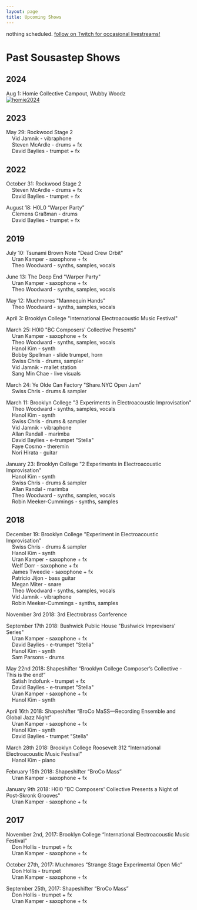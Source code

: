 ```yaml
---
layout: page
title: Upcoming Shows
---
```


nothing scheduled. [follow on Twitch for occasional livestreams!](https://www.twitch.tv/sousastep)

# Past Sousastep Shows

## 2024

Aug 1: Homie Collective Campout, Wubby Woodz<br>
[![homie2024](../images/homie2024.jpg)](https://www.instagram.com/p/C-x2k6xuKc5/)

## 2023

May 29: Rockwood Stage 2<br>
    Vid Jamnik - vibraphone<br>
    Steven McArdle - drums + fx<br>
    David Baylies - trumpet + fx<br>

## 2022

October 31: Rockwood Stage 2<br>
    Steven McArdle - drums + fx<br>
    David Baylies - trumpet + fx<br>

August 18: H0L0 “Warper Party”<br>
    Clemens Graßman - drums<br>
    David Baylies - trumpet + fx<br>

## 2019

July 10: Tsunami Brown Note "Dead Crew Orbit"<br>
    Uran Kamper - saxophone + fx<br>
    Theo Woodward - synths, samples, vocals<br>

June 13: The Deep End "Warper Party"<br>
    Uran Kamper - saxophone + fx<br>
    Theo Woodward - synths, samples, vocals<br>

May 12: Muchmores "Mannequin Hands"<br>
    Theo Woodward - synths, samples, vocals<br>

April 3: Brooklyn College "International Electroacoustic Music Festival"<br>

March 25: H0l0 "BC Composers' Collective Presents"<br>
    Uran Kamper - saxophone + fx<br>
    Theo Woodward - synths, samples, vocals<br>
    Hanol Kim - synth<br>
    Bobby Spellman - slide trumpet, horn<br>
    Swiss Chris - drums, sampler<br>
    Vid Jamnik - mallet station<br>
    Sang Min Chae - live visuals<br>

March 24: Ye Olde Can Factory "Share.NYC Open Jam"<br>
    Swiss Chris - drums & sampler<br>

March 11: Brooklyn College "3 Experiments in Electroacoustic Improvisation"<br>
    Theo Woodward - synths, samples, vocals<br>
    Hanol Kim - synth<br>
    Swiss Chris - drums & sampler<br>
    Vid Jamnik - vibraphone<br>
    Allan Randall - marimba<br>
    David Baylies - e-trumpet "Stella"<br>
    Faye Cosmo - theremin<br>
    Nori Hirata - guitar<br>

January 23: Brooklyn College "2 Experiments in Electroacoustic Improvisation"<br>
    Hanol Kim - synth<br>
    Swiss Chris - drums & sampler<br>
    Allan Randal - marimba<br>
    Theo Woodward - synths, samples, vocals<br>
    Robin Meeker-Cummings - synths, samples<br>

## 2018

December 19: Brooklyn College "Experiment in Electroacoustic Improvisation"<br>
    Swiss Chris - drums & sampler<br>
    Hanol Kim - synth<br>
    Uran Kamper - saxophone + fx<br>
    Welf Dorr - saxophone + fx<br>
    James Tweedie - saxophone + fx<br>
    Patricio Jijon - bass guitar<br>
    Megan Miter - snare<br>
    Theo Woodward - synths, samples, vocals<br>
    Vid Jamnik - vibraphone<br>
    Robin Meeker-Cummings - synths, samples<br>

November 3rd 2018: 3rd Electrobrass Conference<br>

September 17th 2018: Bushwick Public House "Bushwick Improvisers' Series"<br>
    Uran Kamper - saxophone + fx<br>
    David Baylies - e-trumpet "Stella"<br>
    Hanol Kim - synth<br>
    Sam Parsons - drums<br>

May 22nd 2018: Shapeshifter “Brooklyn College Composer’s Collective - This is the end!”<br>
    Satish Indofunk - trumpet + fx<br>
    David Baylies - e-trumpet "Stella"<br>
    Uran Kamper - saxophone + fx<br>
    Hanol Kim - synth<br>

April 16th 2018: Shapeshifter “BroCo MaSS—Recording Ensemble and Global Jazz Night”<br>
    Uran Kamper - saxophone + fx<br>
    Hanol Kim - synth<br>
    David Baylies - trumpet "Stella"<br>

March 28th 2018: Brooklyn College Roosevelt 312 “International Electroacoustic Music Festival”<br>
    Hanol Kim - piano<br>

February 15th 2018: Shapeshifter “BroCo Mass”<br>
    Uran Kamper - saxophone + fx<br>

January 9th 2018: H0l0 "BC Composers' Collective Presents a Night of Post-Skronk Grooves"<br>
    Uran Kamper - saxophone + fx<br>

## 2017

November 2nd, 2017: Brooklyn College “International Electroacoustic Music Festival”<br>
    Don Hollis - trumpet + fx<br>
    Uran Kamper - saxophone + fx<br>

October 27th, 2017: Muchmores “Strange Stage Experimental Open Mic”<br>
    Don Hollis - trumpet <br>
    Uran Kamper - saxophone + fx<br>

September 25th, 2017: Shapeshifter “BroCo Mass”<br>
    Don Hollis - trumpet + fx<br>
    Uran Kamper - saxophone + fx<br>